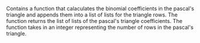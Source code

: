 Contains a function that calaculates the binomial coefficients in the pascal's triangle and appends them into a list of lists for the triangle rows. The function returns the list of lists of the pascal's triangle coefficients. The function takes in an integer  representing the number of rows in the pascal's triangle.
